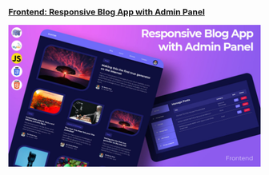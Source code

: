 ### [Frontend: Responsive Blog App with Admin Panel](https://youtube.com/egatortutorials)

![](thumbnail.jpg)
